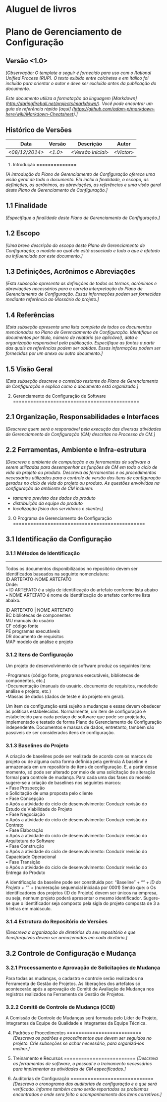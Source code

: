 Aluguel de livros
=================
Plano de Gerenciamento de Configuração
======================================
Versão &lt;1.0&gt;
------------------

_[Observação: O template a seguir é fornecido para uso com o Rational Unified Process (RUP).  O texto exibido entre colchetes e em itálico foi incluído para orientar o autor e deve ser excluído antes da publicação do documento._

_Este documento utiliza a formatação da linguagem [Markdown] (http://daringfireball.net/projects/markdown/). Você pode encontrar um guia de referência rápido [aqui] (https://github.com/adam-p/markdown-here/wiki/Markdown-Cheatsheet).]_

Histórico de Versões
--------------------

|Data                |Versão       |Descrição               |Autor          |
|--------------------|-------------|------------------------|---------------|
|_&lt;08/12/2014&gt;_|_&lt;1.0&gt;_|_&lt;Versão inicial&gt;_|_&lt;Victor&gt;_|



1. Introdução
==============

_[A introdução do Plano de Gerenciamento de Configuração  oferece uma visão geral de todo o documento. 
Ela inclui a finalidade, o escopo, as definições, os acrônimos, as abreviações, as referências e uma visão geral deste
Plano de Gerenciamento de Configuração.]_

1.1 Finalidade
---------------
_[Especifique a finalidade deste Plano de Gerenciamento de Configuração.]_

1.2 Escopo
----------
_[Uma breve descrição do escopo deste Plano de Gerenciamento de Configuração; o modelo ao qual ele está associado e tudo o que é afetado ou influenciado por este documento.]_

1.3 Definições, Acrônimos e Abreviações
---------------------------------------
_[Esta subseção apresenta as definições de todos os termos, acrônimos e abreviações necessários para a correta interpretação do Plano de Gerenciamento de Configuração.  Essas informações podem ser fornecidas mediante referência ao Glossário do projeto.]_

1.4 Referências
---------------
_[Esta subseção apresenta uma lista completa de todos os documentos mencionados no Plano de Gerenciamento de Configuração. Identifique os documentos por título, número de relatório (se aplicável), data e organização responsável pela publicação. Especifique as fontes a partir das quais as referências podem ser obtidas. Essas informações podem ser fornecidas por um anexo ou outro documento.]_

1.5 Visão Geral
---------------
_[Esta subseção descreve o conteúdo restante do Plano de Gerenciamento de Configuração e explica como o documento está organizado.]_



2. Gerenciamento de Configuração de Software
============================================

2.1 Organização, Responsabilidades e Interfaces
------------------------------------------------
_[Descreva quem será o responsável pela execução das diversas atividades de Gerenciamento de Configuração (CM) descritas no Processo de CM.]_

2.2 Ferramentas, Ambiente e Infra-estrutura
-------------------------------------------
_[Descreva o ambiente de computação e as ferramentas de software a serem utilizadas para desempenhar as funções de CM em todo o ciclo de vida do projeto ou produto._
_Descreva as ferramentas e os procedimentos necessários utilizados para o controle de versão dos itens de configuração gerados no ciclo de vida do projeto ou produto._
_As questões envolvidas na configuração do ambiente de CM incluem:_
* _tamanho previsto dos dados do produto_
* _distribuição da equipe do produto_
* _localização física dos servidores e clientes]_
 


3. O Programa de Gerenciamento de Configuração
==============================================

3.1 Identificação da Configuração
---------------------------------
### 3.1.1 Métodos de Identificação
----------------------------------
Todos os documentos disponibilizados no repositório devem ser identificados baseados na seguinte nomenclatura:               
ID ARTEFATO-NOME ARTEFATO                                                                                                    
Onde:                                                                                                                        
•	ID ARTEFATO é a sigla de identificação do artefato conforme lista abaixo                                                 
•	NOME ARTEFATO é nome de identificação do artefato conforme lista abaixo.                                                 

ID ARTEFATO    	|  NOME ARTEFATO                                                                                             
BC                 bibliotecas de componentes                                                                                
MU                 manuais do usuário                                                                                        
CF                 código fonte                                                                                              
PE                 programas executáveis                                                                                     
DR                 documento de requisitos                                                                                   
MAP                modelo de análise e projeto                                                                               

### 3.1.2 Itens de Configuração
Um projeto de desenvolvimento de software produz os seguintes itens:

-Programas (código fonte, programas executáveis, bibliotecas de componentes,  etc.)                                          
-Documentação (manuais do usuário, documento de requisitos, modelode análise e projeto, etc.)                                
-Massas de dados (dados de teste e do projeto em geral).                                                                     

Um item de configuração está sujeito a mudanças e essas devem obedecer às políticas
estabelecidas. Normalmente, um item de configuração é estabelecido para cada
pedaço de software que pode ser projetado, implementado e testado de forma Plano de Gerenciamento de Configuração independente. Documentos e massas de dados, entretanto, também são passíveis de ser considerados itens de configuração.



### 3.1.3 Baselines do Projeto

A criação de baselines pode ser realizada de acordo com os marcos do projeto ou de alguma outra forma definida pela gerência A baseline é armazenada em um repositório de itens de configuração. E, a partir desse momento, só pode ser alterado por meio de uma solicitação de alteração formal para controle de mudança.
Para cada uma das fases do modelo sugere-se a criação de baselines nos seguintes marcos:                                     
•	Fase Prospecção                                                                                                            
o	Solicitação de uma proposta pelo cliente                                                                                   
•	Fase Concepção                                                                                                             
o	Após a atividade do ciclo de desenvolvimento: Conduzir revisão do Estudo de Viabilidade do Projeto                         
•	Fase Negociação                                                                                                            
o	Após a atividade do ciclo de desenvolvimento: Conduzir revisão do Contrato                                                 
•	Fase Elaboração                                                                                                            
o	Após a atividade do ciclo de desenvolvimento: Conduzir revisão do Arquitetura do Software                                  
•	Fase Construção                                                                                                            
o	Após a atividade do ciclo de desenvolvimento: Conduzir revisão do Capacidade Operacional                                   
•	Fase Transição                                                                                                             
o	Após a atividade do ciclo de desenvolvimento: Conduzir revisão do Entrega do Produto                                       


A identificação da baseline pode ser constituída por:
“Baseline” + “_” + ID do Projeto + “_” + (numeração sequencial iniciada por 0001)
Sendo que:
o	Os identificadores dos projetos (ID do Projeto) devem ser únicos na empresa, ou seja, nenhum projeto poderá apresentar o mesmo identificador. Sugere-se que o identificador seja composto pela sigla do projeto composta de 3 a 5 letras em maiúsculo.


### 3.1.4 Estrutura do Repositório de Versões
_[Descreva a organização de diretórios do seu repositório e que itens/arquivos devem ser armazenados em cada diretório.]_

3.2 Controle de Configuração e Mudança
--------------------------------------

### 3.2.1 Processamento e Aprovação de Solicitações de Mudança
Para todas as mudanças,  o cadastro e controle serão realizados na Ferramenta de
Gestão de Projetos.
As liberações dos artefatos só acontecerão após a aprovação do Comitê de Avaliação 
de Mudança nos registros realizados na Ferramenta de Gestão de Projetos.


### 3.2.2 Comitê de Controle de Mudança (CCB)
A Comissão de Controle de Mudanças  será formada pelo Líder de Projeto, integrantes da Equipe de Qualidade e integrantes da Equipe Técnica.



4. Padrões e Procedimentos
==========================
_[Descreva os padrões e procedimentos que devem ser seguidos no projeto. Crie subseções se achar necessário, para organizá-los melhor.]_



5. Treinamento e Recursos
=========================
_[Descreva as ferramentas de software, o pessoal e o treinamento necessários para implementar as atividades de CM especificadas.]_



6. Auditorias de Configuração
=============================
_[Descreva o cronograma das auditorias de configuração e o que será verificado. Informe também como serão reportados os problemas encontrados e onde sera feito o acompanhamento dos itens corretivos.]_
